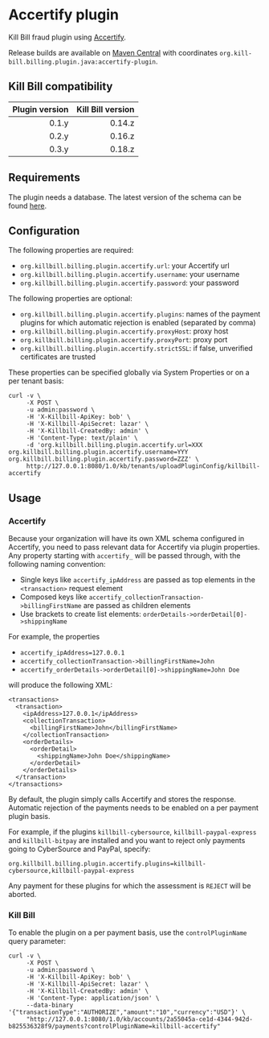 Accertify plugin
================

Kill Bill fraud plugin using [Accertify](http://www.accertify.com/).

Release builds are available on [Maven Central](http://search.maven.org/#search%7Cga%7C1%7Cg%3A%22org.kill-bill.billing.plugin.java%22%20AND%20a%3A%22accertify-plugin%22) with coordinates `org.kill-bill.billing.plugin.java:accertify-plugin`.

Kill Bill compatibility
-----------------------

| Plugin version | Kill Bill version |
| -------------: | ----------------: |
| 0.1.y          | 0.14.z            |
| 0.2.y          | 0.16.z            |
| 0.3.y          | 0.18.z            |

Requirements
------------

The plugin needs a database. The latest version of the schema can be found [here](https://github.com/killbill/killbill-accertify-plugin/blob/master/src/main/resources/ddl.sql).

Configuration
-------------

The following properties are required:

* `org.killbill.billing.plugin.accertify.url`: your Accertify url
* `org.killbill.billing.plugin.accertify.username`: your username
* `org.killbill.billing.plugin.accertify.password`: your password

The following properties are optional:

* `org.killbill.billing.plugin.accertify.plugins`: names of the payment plugins for which automatic rejection is enabled (separated by comma)
* `org.killbill.billing.plugin.accertify.proxyHost`: proxy host
* `org.killbill.billing.plugin.accertify.proxyPort`: proxy port
* `org.killbill.billing.plugin.accertify.strictSSL`: if false, unverified certificates are trusted

These properties can be specified globally via System Properties or on a per tenant basis:

```
curl -v \
     -X POST \
     -u admin:password \
     -H 'X-Killbill-ApiKey: bob' \
     -H 'X-Killbill-ApiSecret: lazar' \
     -H 'X-Killbill-CreatedBy: admin' \
     -H 'Content-Type: text/plain' \
     -d 'org.killbill.billing.plugin.accertify.url=XXX
org.killbill.billing.plugin.accertify.username=YYY
org.killbill.billing.plugin.accertify.password=ZZZ' \
     http://127.0.0.1:8080/1.0/kb/tenants/uploadPluginConfig/killbill-accertify
```

Usage
-----

### Accertify

Because your organization will have its own XML schema configured in Accertify, you need to pass relevant data for Accertify via plugin properties.
Any property starting with `accertify_` will be passed through, with the following naming convention:

* Single keys like `accertify_ipAddress` are passed as top elements in the `<transaction>` request element
* Composed keys like `accertify_collectionTransaction->billingFirstName` are passed as children elements
* Use brackets to create list elements: `orderDetails->orderDetail[0]->shippingName`

For example, the properties

* `accertify_ipAddress=127.0.0.1`
* `accertify_collectionTransaction->billingFirstName=John`
* `accertify_orderDetails->orderDetail[0]->shippingName=John Doe`

will produce the following XML:

```
<transactions>
  <transaction>
    <ipAddress>127.0.0.1</ipAddress>
    <collectionTransaction>
      <billingFirstName>John</billingFirstName>
    </collectionTransaction>
    <orderDetails>
      <orderDetail>
        <shippingName>John Doe</shippingName>
      </orderDetail>
    </orderDetails>
  </transaction>
</transactions>
```

By default, the plugin simply calls Accertify and stores the response. Automatic rejection of the payments needs to be enabled on a per payment plugin basis.

For example, if the plugins `killbill-cybersource`, `killbill-paypal-express` and `killbill-bitpay` are installed and you want to reject only payments going to CyberSource and PayPal, specify:

```
org.killbill.billing.plugin.accertify.plugins=killbill-cybersource,killbill-paypal-express
```

Any payment for these plugins for which the assessment is `REJECT` will be aborted.

### Kill Bill

To enable the plugin on a per payment basis, use the `controlPluginName` query parameter:

```
curl -v \
     -X POST \
     -u admin:password \
     -H 'X-Killbill-ApiKey: bob' \
     -H 'X-Killbill-ApiSecret: lazar' \
     -H 'X-Killbill-CreatedBy: admin' \
     -H 'Content-Type: application/json' \
     --data-binary '{"transactionType":"AUTHORIZE","amount":"10","currency":"USD"}' \
     "http://127.0.0.1:8080/1.0/kb/accounts/2a55045a-ce1d-4344-942d-b825536328f9/payments?controlPluginName=killbill-accertify"
```
